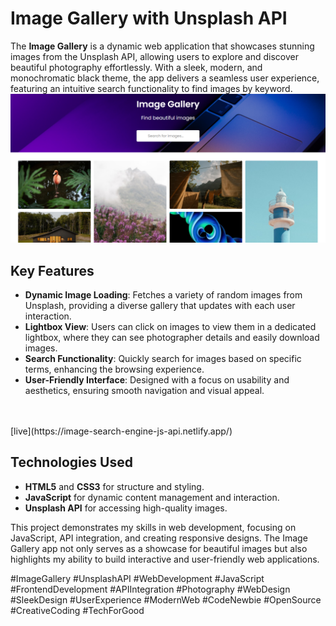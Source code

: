 # Image Gallery with Unsplash API

The **Image Gallery** is a dynamic web application that showcases stunning images from the Unsplash API, allowing users to explore and discover beautiful photography effortlessly. With a sleek, modern, and monochromatic black theme, the app delivers a seamless user experience, featuring an intuitive search functionality to find images by keyword.
<br>
<img src="./images/image search.png" alt="">


## Key Features
- **Dynamic Image Loading**: Fetches a variety of random images from Unsplash, providing a diverse gallery that updates with each user interaction.
- **Lightbox View**: Users can click on images to view them in a dedicated lightbox, where they can see photographer details and easily download images.
- **Search Functionality**: Quickly search for images based on specific terms, enhancing the browsing experience.
- **User-Friendly Interface**: Designed with a focus on usability and aesthetics, ensuring smooth navigation and visual appeal.
<br>
<br>
 [live](https://image-search-engine-js-api.netlify.app/)
 <br>

## Technologies Used
- **HTML5** and **CSS3** for structure and styling.
- **JavaScript** for dynamic content management and interaction.
- **Unsplash API** for accessing high-quality images.

This project demonstrates my skills in web development, focusing on JavaScript, API integration, and creating responsive designs. The Image Gallery app not only serves as a showcase for beautiful images but also highlights my ability to build interactive and user-friendly web applications.

#ImageGallery #UnsplashAPI #WebDevelopment #JavaScript #FrontendDevelopment #APIIntegration #Photography #WebDesign #SleekDesign #UserExperience #ModernWeb #CodeNewbie #OpenSource #CreativeCoding #TechForGood
